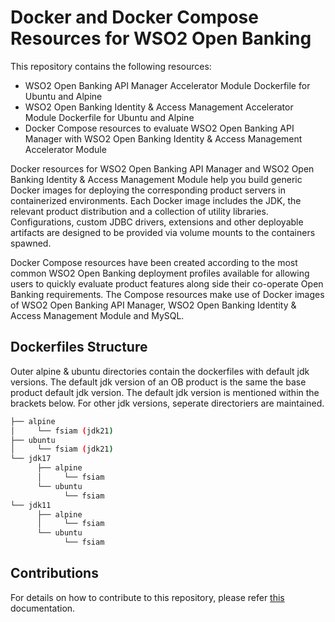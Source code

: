 # Docker and Docker Compose Resources for WSO2 Open Banking

This repository contains the following resources:

- WSO2 Open Banking API Manager Accelerator Module Dockerfile for Ubuntu and Alpine
- WSO2 Open Banking Identity & Access Management Accelerator Module Dockerfile for Ubuntu and Alpine
- Docker Compose resources to evaluate WSO2 Open Banking API Manager with WSO2 Open Banking Identity & Access Management Accelerator Module

Docker resources for WSO2 Open Banking API Manager and WSO2 Open Banking Identity & Access Management Module help you build generic Docker images for deploying the corresponding product servers in containerized environments. Each Docker image includes the JDK, the relevant product distribution and a collection of utility libraries. Configurations, custom JDBC
drivers, extensions and other deployable artifacts are designed to be provided via volume mounts to the containers spawned.

Docker Compose resources have been created according to the most common WSO2 Open Banking deployment profiles available for allowing users to quickly evaluate product features along side their co-operate Open Banking requirements. The Compose resources make use of Docker images of WSO2 Open Banking API Manager, WSO2 Open Banking Identity & Access Management Module and MySQL.

## Dockerfiles Structure

  Outer alpine & ubuntu directories contain the dockerfiles with default jdk versions. The default jdk version of an OB product is the same the base product default jdk version. The default jdk version is mentioned within the brackets below. For other jdk versions, seperate directoriers are maintained.

```bash
├── alpine
│     └── fsiam (jdk21)
├── ubuntu
│     └── fsiam (jdk21)
└── jdk17
      ├── alpine
      │     └── fsiam
      └── ubuntu
            └── fsiam
└── jdk11
      ├── alpine
      │     └── fsiam
      └── ubuntu
            └── fsiam
```

## Contributions

For details on how to contribute to this repository, please refer [this](CONTRIBUTING.md) documentation.
